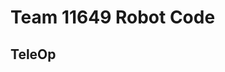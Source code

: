 # Team 11649 Robot Code

## TeleOp


[//]: # (## TeamCode Module)

[//]: # ()
[//]: # (Welcome!)

[//]: # ()
[//]: # (This module, TeamCode, is the place where you will write/paste the code for your team's)

[//]: # (robot controller App. This module is currently empty &#40;a clean slate&#41; but the)

[//]: # (process for adding OpModes is straightforward.)

[//]: # ()
[//]: # (## Creating your own OpModes)

[//]: # ()
[//]: # (The easiest way to create your own OpMode is to copy a Sample OpMode and make it your own.)

[//]: # ()
[//]: # (Sample opmodes exist in the FtcRobotController module.)

[//]: # (To locate these samples, find the FtcRobotController module in the "Project/Android" tab.)

[//]: # ()
[//]: # (Expand the following tree elements:)

[//]: # ( FtcRobotController/java/org.firstinspires.ftc.robotcontroller/external/samples)

[//]: # ()
[//]: # (### Naming of Samples)

[//]: # ()
[//]: # (To gain a better understanding of how the samples are organized, and how to interpret the)

[//]: # (naming system, it will help to understand the conventions that were used during their creation.)

[//]: # ()
[//]: # (These conventions are described &#40;in detail&#41; in the sample_conventions.md file in this folder.)

[//]: # ()
[//]: # (To summarize: A range of different samples classes will reside in the java/external/samples.)

[//]: # (The class names will follow a naming convention which indicates the purpose of each class.)

[//]: # (The prefix of the name will be one of the following:)

[//]: # ()
[//]: # (Basic:  	This is a minimally functional OpMode used to illustrate the skeleton/structure)

[//]: # (            of a particular style of OpMode.  These are bare bones examples.)

[//]: # ()
[//]: # (Sensor:    	This is a Sample OpMode that shows how to use a specific sensor.)

[//]: # (            It is not intended to drive a functioning robot, it is simply showing the minimal code)

[//]: # (            required to read and display the sensor values.)

[//]: # ()
[//]: # (Robot:	    This is a Sample OpMode that assumes a simple two-motor &#40;differential&#41; drive base.)

[//]: # (            It may be used to provide a common baseline driving OpMode, or)

[//]: # (            to demonstrate how a particular sensor or concept can be used to navigate.)

[//]: # ()
[//]: # (Concept:	This is a sample OpMode that illustrates performing a specific function or concept.)

[//]: # (            These may be complex, but their operation should be explained clearly in the comments,)

[//]: # (            or the comments should reference an external doc, guide or tutorial.)

[//]: # (            Each OpMode should try to only demonstrate a single concept so they are easy to)

[//]: # (            locate based on their name.  These OpModes may not produce a drivable robot.)

[//]: # ()
[//]: # (After the prefix, other conventions will apply:)

[//]: # ()
[//]: # (* Sensor class names are constructed as:    Sensor - Company - Type)

[//]: # (* Robot class names are constructed as:     Robot - Mode - Action - OpModetype)

[//]: # (* Concept class names are constructed as:   Concept - Topic - OpModetype)

[//]: # ()
[//]: # (Once you are familiar with the range of samples available, you can choose one to be the)

[//]: # (basis for your own robot.  In all cases, the desired sample&#40;s&#41; needs to be copied into)

[//]: # (your TeamCode module to be used.)

[//]: # ()
[//]: # (This is done inside Android Studio directly, using the following steps:)

[//]: # ()
[//]: # ( 1&#41; Locate the desired sample class in the Project/Android tree.)

[//]: # ()
[//]: # ( 2&#41; Right click on the sample class and select "Copy")

[//]: # ()
[//]: # ( 3&#41; Expand the  TeamCode/java folder)

[//]: # ()
[//]: # ( 4&#41; Right click on the org.firstinspires.ftc.teamcode folder and select "Paste")

[//]: # ()
[//]: # ( 5&#41; You will be prompted for a class name for the copy.)

[//]: # (    Choose something meaningful based on the purpose of this class.)

[//]: # (    Start with a capital letter, and remember that there may be more similar classes later.)

[//]: # ()
[//]: # (Once your copy has been created, you should prepare it for use on your robot.)

[//]: # (This is done by adjusting the OpMode's name, and enabling it to be displayed on the)

[//]: # (Driver Station's OpMode list.)

[//]: # ()
[//]: # (Each OpMode sample class begins with several lines of code like the ones shown below:)

[//]: # ()
[//]: # (```)

[//]: # ( @TeleOp&#40;name="Template: Linear OpMode", group="Linear Opmode"&#41;)

[//]: # ( @Disabled)

[//]: # (```)

[//]: # ()
[//]: # (The name that will appear on the driver station's "opmode list" is defined by the code:)

[//]: # ( ``name="Template: Linear OpMode"``)

[//]: # (You can change what appears between the quotes to better describe your opmode.)

[//]: # (The "group=" portion of the code can be used to help organize your list of OpModes.)

[//]: # ()
[//]: # (As shown, the current OpMode will NOT appear on the driver station's OpMode list because of the)

[//]: # (  ``@Disabled`` annotation which has been included.)

[//]: # (This line can simply be deleted , or commented out, to make the OpMode visible.)

[//]: # ()
[//]: # ()
[//]: # ()
[//]: # (## ADVANCED Multi-Team App management:  Cloning the TeamCode Module)

[//]: # ()
[//]: # (In some situations, you have multiple teams in your club and you want them to all share)

[//]: # (a common code organization, with each being able to *see* the others code but each having)

[//]: # (their own team module with their own code that they maintain themselves.)

[//]: # ()
[//]: # (In this situation, you might wish to clone the TeamCode module, once for each of these teams.)

[//]: # (Each of the clones would then appear along side each other in the Android Studio module list,)

[//]: # (together with the FtcRobotController module &#40;and the original TeamCode module&#41;.)

[//]: # ()
[//]: # (Selective Team phones can then be programmed by selecting the desired Module from the pulldown list)

[//]: # (prior to clicking to the green Run arrow.)

[//]: # ()
[//]: # (Warning:  This is not for the inexperienced Software developer.)

[//]: # (You will need to be comfortable with File manipulations and managing Android Studio Modules.)

[//]: # (These changes are performed OUTSIDE of Android Studios, so close Android Studios before you do this.)

[//]: # ( )
[//]: # (Also.. Make a full project backup before you start this :&#41;)

[//]: # ()
[//]: # (To clone TeamCode, do the following:)

[//]: # ()
[//]: # (Note: Some names start with "Team" and others start with "team".  This is intentional.)

[//]: # ()
[//]: # (1&#41;  Using your operating system file management tools, copy the whole "TeamCode")

[//]: # (    folder to a sibling folder with a corresponding new name, eg: "Team0417".)

[//]: # ()
[//]: # (2&#41;  In the new Team0417 folder, delete the TeamCode.iml file.)

[//]: # ()
[//]: # (3&#41;  the new Team0417 folder, rename the "src/main/java/org/firstinspires/ftc/teamcode" folder)

[//]: # (    to a matching name with a lowercase 'team' eg:  "team0417".)

[//]: # ()
[//]: # (4&#41;  In the new Team0417/src/main folder, edit the "AndroidManifest.xml" file, change the line that contains)

[//]: # (         package="org.firstinspires.ftc.teamcode")

[//]: # (    to be)

[//]: # (         package="org.firstinspires.ftc.team0417")

[//]: # ()
[//]: # (5&#41;  Add:    include ':Team0417' to the "/settings.gradle" file.)

[//]: # (    )
[//]: # (6&#41;  Open up Android Studios and clean out any old files by using the menu to "Build/Clean Project"")